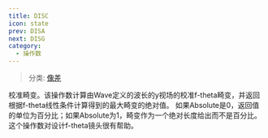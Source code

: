 ```yaml
---
title: DISC
icon: state
prev: DISA
next: DISG
category:
  - 操作数
---
```


> 分类: [像差](/hb/operands/131/885/  "Zemax 操作数 像差")

校准畸变。该操作数计算由Wave定义的波长的y视场的校准f-theta畸变，并返回根据f-theta线性条件计算得到的最大畸变的绝对值。 
如果Absolute是0，返回值的单位为百分比；如果Absolute为1，畸变作为一个绝对长度给出而不是百分比。这个操作数对设计f-theta镜头很有帮助。